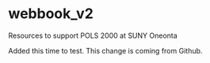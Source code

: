 # webbook_v2
Resources to support POLS 2000 at SUNY Oneonta

Added this time to test. 
This change is coming from Github.
